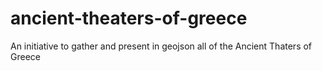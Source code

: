 # ancient-theaters-of-greece
An initiative to gather and present in geojson all of the Ancient Thaters of Greece
